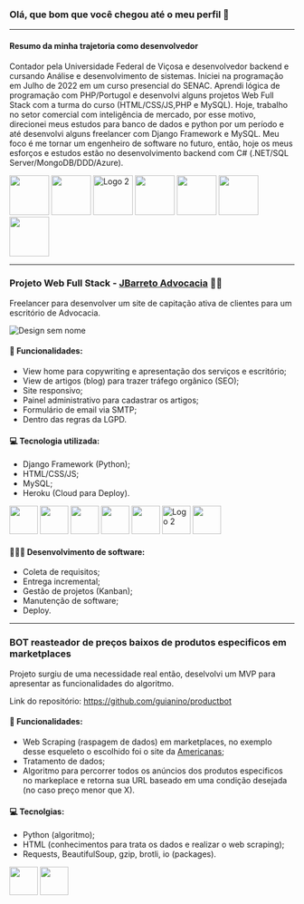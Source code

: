### Olá, que bom que você chegou até o meu perfil 🤘
----------------------------------------------------

#### Resumo da minha trajetoria como desenvolvedor 

Contador pela Universidade Federal de Viçosa e desenvolvedor backend e cursando Análise e desenvolvimento de sistemas. Iniciei na programação em Julho de 2022 em um curso presencial do SENAC. Aprendi lógica de programação com PHP/Portugol e desenvolvi alguns projetos Web Full Stack com a turma do curso (HTML/CSS/JS,PHP e MySQL). Hoje, trabalho no setor comercial com inteligência de mercado, por esse motivo, direcionei meus estudos para banco de dados e python por um período e até desenvolvi alguns freelancer com Django Framework e MySQL. Meu foco é me tornar um engenheiro de software no futuro, então, hoje os meus esforços e estudos estão no desenvolvimento backend com C# (.NET/SQL Server/MongoDB/DDD/Azure).

<div align="left">
  <img src="https://cdn.jsdelivr.net/gh/devicons/devicon/icons/dotnetcore/dotnetcore-original.svg" width="70" height="70" />
  <img src="https://cdn.jsdelivr.net/gh/devicons/devicon/icons/mongodb/mongodb-original-wordmark.svg" width="70" height="70" />
  <img src="https://cdn.jsdelivr.net/gh/devicons/devicon/icons/mysql/mysql-original.svg" alt="Logo 2" width="70" height="70" />
  <img src="https://cdn.jsdelivr.net/gh/devicons/devicon/icons/python/python-original.svg" width="70" height="70"/>
  <img src="https://cdn.jsdelivr.net/gh/devicons/devicon/icons/html5/html5-original.svg" width="70" height="70" />
  <img src="https://cdn.jsdelivr.net/gh/devicons/devicon/icons/css3/css3-original.svg" width="70" height="70" />
  <img src="https://cdn.jsdelivr.net/gh/devicons/devicon/icons/javascript/javascript-original.svg" width="70" height="70" />
</div>

---------------------------------------------------

### Projeto Web Full Stack - [**JBarreto Advocacia**](https://jbarretoadvocacia.com/) 👨‍⚖️

Freelancer para desenvolver um site de capitação ativa de clientes para um escritório de Advocacia. 


![Design sem nome](https://github.com/guianino/guianino/assets/115737434/2c4c8c8e-8f8a-4635-82cd-114197820bee)


#### 📲 Funcionalidades:

* View home para copywriting e apresentação dos serviços e escritório;
* View de artigos (blog) para trazer tráfego orgânico (SEO);
* Site responsivo;
* Painel administrativo para cadastrar os artigos;
* Formulário de email via SMTP;
* Dentro das regras da LGPD.

#### 💻 Tecnologia utilizada: 

* Django Framework (Python);
* HTML/CSS/JS;
* MySQL;
* Heroku (Cloud para Deploy).

<div align="left">  
  <img src="https://cdn.jsdelivr.net/gh/devicons/devicon/icons/python/python-original.svg" width="50" height="50"/>
  <img src="https://cdn.jsdelivr.net/gh/devicons/devicon/icons/django/django-plain.svg" width="50" height="50" />
  <img src="https://cdn.jsdelivr.net/gh/devicons/devicon/icons/html5/html5-original.svg" width="50" height="50" />
  <img src="https://cdn.jsdelivr.net/gh/devicons/devicon/icons/css3/css3-original.svg" width="50" height="50" />
  <img src="https://cdn.jsdelivr.net/gh/devicons/devicon/icons/javascript/javascript-original.svg" width="50" height="50" />
  <img src="https://cdn.jsdelivr.net/gh/devicons/devicon/icons/mysql/mysql-original.svg" alt="Logo 2" width="50" height="50" />
  <img src="https://cdn.jsdelivr.net/gh/devicons/devicon/icons/heroku/heroku-plain.svg" width="50" height="50" />
</div>

#### 👨🏼‍💻 Desenvolvimento de software: 

* Coleta de requisitos;
* Entrega incremental;
* Gestão de projetos (Kanban);
* Manutenção de software;
* Deploy.

-----------------------------------------------------------------------------------------------------

### BOT reasteador de preços baixos de produtos especificos em marketplaces

Projeto surgiu de uma necessidade real então, deselvolvi um MVP para apresentar as funcionalidades do algoritmo.

Link do repositório: https://github.com/guianino/productbot

#### 📲 Funcionalidades: 

* Web Scraping (raspagem de dados) em marketplaces, no exemplo desse esqueleto o escolhido foi o site da [Americanas](americanas.com.br);
* Tratamento de dados;
* Algoritmo para percorrer todos os anúncios dos produtos especificos no markeplace e retorna sua URL baseado em uma condição desejada (no caso preço menor que X).

#### 💻 Tecnolgias: 

* Python (algoritmo);
* HTML (conhecimentos para trata os dados e realizar o web scraping);
* Requests, BeautifulSoup, gzip, brotli, io (packages).

<div align="left">  
  <img src="https://cdn.jsdelivr.net/gh/devicons/devicon/icons/python/python-original.svg" width="50" height="50"/>
  <img src="https://cdn.jsdelivr.net/gh/devicons/devicon/icons/html5/html5-original.svg" width="50" height="50" />
</div>
